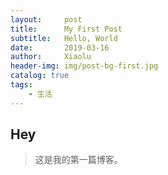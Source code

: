 ```yaml
---
layout:     post
title:      My First Post
subtitle:   Hello, World
date:       2019-03-16
author:     Xiaolu
header-img: img/post-bg-first.jpg
catalog: true
tags:
    - 生活
---
```

## Hey
>这是我的第一篇博客。

